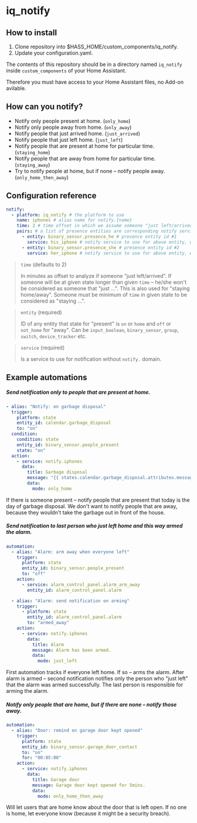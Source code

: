 # iq_notify

## How to install

1. Clone repository into \$HASS_HOME/custom_components/iq_notify.
2. Update your configuration.yaml.

The contents of this repository should be in a directory named `iq_notify` inside `custom_components` of your Home Assistant.

Therefore you must have access to your Home Assistant files, no Add-on avilable.

## How can you notify?

- Notify only people present at home. (`only_home`)
- Notify only people away from home. (`only_away`)
- Notify people that just arrived home. (`just_arrived`)
- Notify people that just left home. (`just_left`)
- Notify people that are present at home for particular time. (`staying_home`)
- Notify people that are away from home for particular time. (`staying_away`)
- Try to notify people at home, but if none – notify people away. (`only_home_then_away`)

## Configuration reference

```yaml
notify:
  - platform: iq_notify # the platform to use
    name: iphones # alias name for notify.{name}
    time: 2 # time offset in which we assume someone "just left/arrived" or "is staying"
    pairs: # a list of presence entities are corresponding notify services
      - entity: binary_sensor.presence_he # presence entity id #1
        service: his_iphone # notify service to use for above entity, without domain (notify.)
      - entity: binary_sensor.presence_she # presence entity id #2
        service: her_iphone # notify service to use for above entity, without domain (notify.)
```

> `time` (defaults to 2)
>
> In minutes as offset to analyze if someone "just left/arrived". If someone will be at given state longer than given `time` – he/she won't be considered as someone that "just ...". This is also used for "staying home/away". Someone must be minimum of `time` in given state to be considered as "staying ...".

> `entity` (required)
>
> ID of any entity that state for "present" is `on` or `home` and `off` or `not_home` for "away".
> Can be `input_boolean`, `binary_sensor`, `group`, `switch`, `device_tracker` etc.

> `service` (required)
>
> Is a service to use for notification without `notify.` domain.

## Example automations

##### Send notification only to people that are present at home.

```yaml
- alias: "Notify: on garbage disposal"
  trigger:
    platform: state
    entity_id: calendar.garbage_disposal
    to: "on"
  condition:
    condition: state
    entity_id: binary_sensor.people_present
    state: "on"
  action:
    - service: notify.iphones
      data:
        title: Garbage disposal
        message: "{{ states.calendar.garbage_disposal.attributes.message }}"
        data:
          mode: only_home
```

If there is someone present – notify people that are present that today is the day of garbage disposal. We don't want to notify people that are away, because they wouldn't take the garbage out in front of the house.

##### Send notification to last person who just left home and this way armed the alarm.

```yaml
automation:
  - alias: "Alarm: arm away when everyone left"
    trigger:
      platform: state
      entity_id: binary_sensor.people_present
      to: "off"
    action:
      - service: alarm_control_panel.alarm_arm_away
        entity_id: alarm_control_panel.alarm

  - alias: "Alarm: send notification on arming"
    trigger:
      - platform: state
        entity_id: alarm_control_panel.alarm
        to: "armed_away"
    action:
      - service: notify.iphones
        data:
          title: Alarm
          message: Alarm has been armed.
          data:
            mode: just_left
```

First automation tracks if everyone left home. If so – arms the alarm. After alarm is armed – second notification notifies only the person who "just left" that the alarm was armed successfully. The last person is responsible for arming the alarm.

##### Notify only people that are home, but if there are none – notify those away.

```yaml
automation:
  - alias: "Door: remind on garage door kept opened"
    trigger:
      platform: state
      entity_id: binary_sensor.garage_door_contact
      to: "on"
      for: "00:05:00"
    action:
      - service: notify.iphones
        data:
          title: Garage door
          message: Garage door kept opened for 5mins.
          data:
            mode: only_home_then_away
```

Will let users that are home know about the door that is left open. If no one is home, let everyone know (because it might be a security breach).

